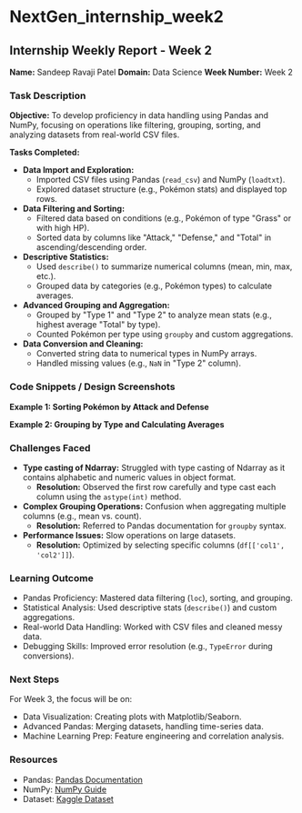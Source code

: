 # NextGen_internship_week2
## Internship Weekly Report - Week 2

**Name:** Sandeep Ravaji Patel
**Domain:** Data Science
**Week Number:** Week 2

### Task Description

**Objective:** To develop proficiency in data handling using Pandas and NumPy, focusing on operations like filtering, grouping, sorting, and analyzing datasets from real-world CSV files.

**Tasks Completed:**

* **Data Import and Exploration:**
    * Imported CSV files using Pandas (`read_csv`) and NumPy (`loadtxt`).
    * Explored dataset structure (e.g., Pokémon stats) and displayed top rows.
* **Data Filtering and Sorting:**
    * Filtered data based on conditions (e.g., Pokémon of type "Grass" or with high HP).
    * Sorted data by columns like "Attack," "Defense," and "Total" in ascending/descending order.
* **Descriptive Statistics:**
    * Used `describe()` to summarize numerical columns (mean, min, max, etc.).
    * Grouped data by categories (e.g., Pokémon types) to calculate averages.
* **Advanced Grouping and Aggregation:**
    * Grouped by "Type 1" and "Type 2" to analyze mean stats (e.g., highest average "Total" by type).
    * Counted Pokémon per type using `groupby` and custom aggregations.
* **Data Conversion and Cleaning:**
    * Converted string data to numerical types in NumPy arrays.
    * Handled missing values (e.g., `NaN` in "Type 2" column).

### Code Snippets / Design Screenshots

**Example 1: Sorting Pokémon by Attack and Defense**


**Example 2: Grouping by Type and Calculating Averages**


### Challenges Faced

* **Type casting of Ndarray:** Struggled with type casting of Ndarray as it contains alphabetic and numeric values in object format.
    * **Resolution:** Observed the first row carefully and type cast each column using the `astype(int)` method.
* **Complex Grouping Operations:** Confusion when aggregating multiple columns (e.g., mean vs. count).
    * **Resolution:** Referred to Pandas documentation for `groupby` syntax.
* **Performance Issues:** Slow operations on large datasets.
    * **Resolution:** Optimized by selecting specific columns (`df[['col1', 'col2']]`).

### Learning Outcome

* Pandas Proficiency: Mastered data filtering (`loc`), sorting, and grouping.
* Statistical Analysis: Used descriptive stats (`describe()`) and custom aggregations.
* Real-world Data Handling: Worked with CSV files and cleaned messy data.
* Debugging Skills: Improved error resolution (e.g., `TypeError` during conversions).

### Next Steps

For Week 3, the focus will be on:

* Data Visualization: Creating plots with Matplotlib/Seaborn.
* Advanced Pandas: Merging datasets, handling time-series data.
* Machine Learning Prep: Feature engineering and correlation analysis.

### Resources

* Pandas: [Pandas Documentation](https://pandas.pydata.org/docs/)
* NumPy: [NumPy Guide](https://numpy.org/doc/stable/)
* Dataset: [Kaggle Dataset](https://www.kaggle.com/datasets/abcsds/pokemon)
